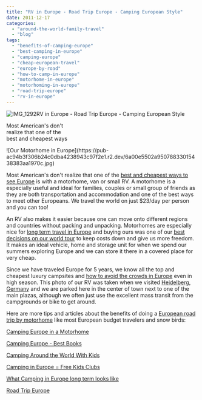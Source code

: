 ```yaml
---
title: "RV in Europe - Road Trip Europe - Camping European Style"
date: 2011-12-17
categories: 
  - "around-the-world-family-travel"
  - "blog"
tags: 
  - "benefits-of-camping-europe"
  - "best-camping-in-europe"
  - "camping-europe"
  - "cheap-european-travel"
  - "europe-by-road"
  - "how-to-camp-in-europe"
  - "motorhome-in-europe"
  - "motorhoming-in-europe"
  - "road-trip-europe"
  - "rv-in-europe"
---
```


![IMG_1292](https://pub-ac94b3f306b24c0dba4238943c97f2e1.r2.dev/6a00e5502a95078833015438383a55970c.jpg)RV in Europe - Road Trip Europe - 
Camping European Style

Most American's don't  
realize that one of the  
best and cheapest ways

<!--more--> ![Our Motorhome in Europe](https://pub-ac94b3f306b24c0dba4238943c97f2e1.r2.dev/6a00e5502a95078833015438383aa1970c.jpg)  
  
  
Most American's don't realize that one of the [best and cheapest ways to see Europe](https://pub-ac94b3f306b24c0dba4238943c97f2e1.r2.dev/2009/04/how-to-travel-the-world-as-a-digital-nomad-family.html "best and cheapest way to see Europe") is with a motorhome, van or small RV. A motorhome is a especially useful and ideal for families, couples or small group of friends as they are both transportation and accommodation and one of the best ways to meet other Europeans. We travel the world on just $23/day per person and you can too!  
  
An RV also makes it easier because one can move onto different regions and countries without packing and unpacking. Motorhomes are especially nice for [long term travel in Europe](https://pub-ac94b3f306b24c0dba4238943c97f2e1.r2.dev/2008/06/how-to-do-exten.html "long term travel in Europe") and buying ours was one of our [best decisions on our world tour](https://pub-ac94b3f306b24c0dba4238943c97f2e1.r2.dev/2008/05/top-10-family-t.html "Best decisions on our world tour") to keep costs down and give us more freedom. It makes an ideal vehicle, home and storage unit for when we spend our summers exploring Europe and we can store it there in a covered place for very cheap.  
  
Since we have traveled Europe for 5 years, we know all the top and cheapest luxury campsites and [how to avoid the crowds in Europe](https://pub-ac94b3f306b24c0dba4238943c97f2e1.r2.dev/2010/07/how-to-travel-without-crowds-in-high-season-finding-bargains-peace-value-away-from-tourist-areas-tip.html "How to avoid crowds in high season Europe") even in high season. This photo of our RV was taken when we visited [Heidelberg, Germany](https://pub-ac94b3f306b24c0dba4238943c97f2e1.r2.dev/2011/11/family-travel-heidelberg-germany-.html "Heidelberg germany") and we are parked here in the center of town next to one of the main plazas, although we often just use the excellent mass transit from the campgrounds or bike to get around.  
  
Here are more tips and articles about the benefits of doing a [European road trip by motorhome](https://pub-ac94b3f306b24c0dba4238943c97f2e1.r2.dev/2009/06/-6-month-european-family-road-trip-09.html "European road trip by motorhome") like most European budget travelers and snow birds:  
  
[Camping Europe in a Motorhome](https://pub-ac94b3f306b24c0dba4238943c97f2e1.r2.dev/2010/05/camping-europe-in-a-motorhome-rv-5-best-sites-roadtrip-europe-family-travel-budget-best-price.html "camping europe in a motorhome")  
  
[Camping Europe - Best Books](https://pub-ac94b3f306b24c0dba4238943c97f2e1.r2.dev/2010/06/best-books-for-camping-europe-road-trip-european-rv-tent-or-cottage-bungalow-rental-vacation-holiday.html "camping europe best books")  
  
[Camping Around the World With Kids](https://pub-ac94b3f306b24c0dba4238943c97f2e1.r2.dev/2010/08/around-the-world-with-kids-extended-travel-long-term-travel-families-and-friends.html "camping around the world with kids")  
  
[Camping in Europe = Free Kids Clubs](https://pub-ac94b3f306b24c0dba4238943c97f2e1.r2.dev/2010/08/camping-europe-with-kids-free-kids-clubs-family-friendly-international-travel-tips.html "camping in europe = free kids clubs")  
  
[What Camping in Europe long term looks like](https://pub-ac94b3f306b24c0dba4238943c97f2e1.r2.dev/2011/07/what-our-nomadic-travel-lifestyle-looks-like-family-fun.html "What camping in Europe looks like")  
  
[Road Trip Europe](https://pub-ac94b3f306b24c0dba4238943c97f2e1.r2.dev/2011/06/road-trip-europe-plan-then-improvise.html "road trip europe")
